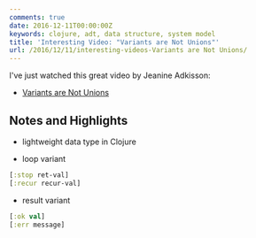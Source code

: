 ```yaml
---
comments: true
date: 2016-12-11T00:00:00Z
keywords: clojure, adt, data structure, system model
title: 'Interesting Video: "Variants are Not Unions"'
url: /2016/12/11/interesting-videos-Variants are Not Unions/
---
```


I've just watched this great video by Jeanine Adkisson:

- [Variants are Not Unions](https://www.youtube.com/watch?v=ZQkIWWTygio)

## Notes and Highlights

- lightweight data type in Clojure

- loop variant
```clojure
[:stop ret-val]
[:recur recur-val]
```

- result variant
```clojure
[:ok val]
[:err message]
```
